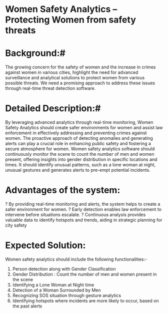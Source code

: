 # Women Safety Analytics – Protecting Women from safety threats #

# Background:#
The growing concern for the safety of women and the increase in crimes against women in various cities, highlight the need for advanced surveillance and analytical solutions to protect women from various possible threats. We need a promising approach to address these issues through real-time threat detection software. 

# Detailed Description:#
By leveraging advanced analytics through real-time monitoring, Women Safety Analytics should create safer environments for women and assist law enforcement in effectively addressing and preventing crimes against women. The proactive approach of detecting anomalies and generating alerts can play a crucial role in enhancing public safety and fostering a secure atmosphere for women. 
Women safety analytics software should continuously monitor the scene to count the number of men and women present, offering insights into gender distribution in specific locations and times. It should identify unusual patterns, such as a lone woman at night, unusual gestures and generates alerts to pre-empt potential incidents.
# Advantages of the system: #
? By providing real-time monitoring and alerts, the system helps to create a safer environment for women. 
? Early detection enables law enforcement to intervene before situations escalate.
? Continuous analysis provides valuable data to identify hotspots and trends, aiding in strategic planning for city safety
# Expected Solution: # 
Women safety analytics should include the following functionalities:-
1. Person detection along with Gender Classification
2.  Gender Distribution : Count the number of men and women present in the scene
3. Identifying a Lone Woman at Night time
4.  Detection of a Woman Surrounded by Men
5.   Recognizing SOS situation through gesture analytics
6.    Identifying hotspots where incidents are more likely to occur, based on the past alerts
